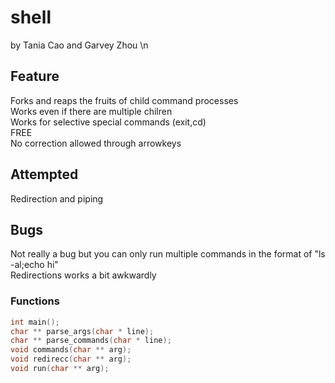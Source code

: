 # shell
by Tania Cao and Garvey Zhou \n

## Feature
Forks and reaps the fruits of child command processes  
Works even if there are multiple chilren   
Works for selective special commands (exit,cd)   
FREE    
No correction allowed through arrowkeys   
 
## Attempted
Redirection and piping  
  
## Bugs
Not really a bug but you can only run multiple commands in the format of "ls -al;echo hi"   
Redirections works a bit awkwardly   
 
### Functions
  ```c
int main();
char ** parse_args(char * line);
char ** parse_commands(char * line);
void commands(char ** arg);
void redirecc(char ** arg);
void run(char ** arg);
```
